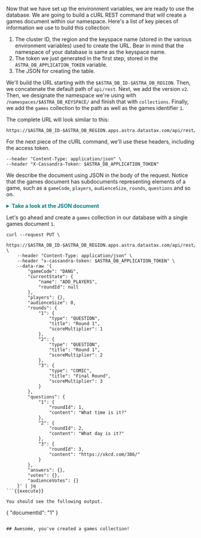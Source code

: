 Now that we have set up the environment variables, we are ready to use the database.
We are going to build a cURL REST command that will create a games document within our namespace.
Here's a list of key pieces of information we use to build this collection:


1. The cluster ID, the region and the keyspace name (stored in the various environment variables) used to create the URL. Bear in mind that the namespace of your database is same as the keyspace name.
2. The token we just generated in the first step, stored in the `ASTRA_DB_APPLICATION_TOKEN` variable.
3. The JSON for creating the table.

We'll build the URL starting with the `$ASTRA_DB_ID-$ASTRA_DB_REGION`.
Then, we concatenate the default path of `api/rest`.
Next, we add the version `v2`.
Then, we designate the namespace we're using with `/namespaces/$ASTRA_DB_KEYSPACE/` and finish that with `collections`.
Finally, we add the `games` collection to the path as well as the games identifier `1`.

The complete URL will look similar to this:

```
https://$ASTRA_DB_ID-$ASTRA_DB_REGION.apps.astra.datastax.com/api/rest/v2/namespaces/$ASTRA_DB_KEYSPACE/collections/games/1`
```

For the next piece of the cURL command, we'll use these headers, including the access token.

```
--header "Content-Type: application/json" \
--header "X-Cassandra-Token: $ASTRA_DB_APPLICATION_TOKEN"
```

We describe the document using JSON in the body of the request.
Notice that the games document has subdocuments representing elements of a game, such as a `gameCode`, `players`, `audienceSize`, `rounds`, `questions` and so on.

 <details>
  <summary style="color:teal"><b>Take a look at the JSON document</b></summary>
<hr>
<div style="background: #f8f8f8; overflow:auto;width:auto;border:solid gray;border-width:.1em .1em .1em .8em;padding:.2em .6em;"><pre style="margin: 0; line-height: 125%"><span style="color: #000000; font-weight: bold">{</span>
    <span style="color: #204a87; font-weight: bold">&quot;gameCode&quot;</span><span style="color: #000000; font-weight: bold">:</span> <span style="color: #4e9a06">&quot;DANG&quot;</span><span style="color: #000000; font-weight: bold">,</span>
    <span style="color: #204a87; font-weight: bold">&quot;currentState&quot;</span><span style="color: #000000; font-weight: bold">:</span> <span style="color: #000000; font-weight: bold">{</span>
        <span style="color: #204a87; font-weight: bold">&quot;name&quot;</span><span style="color: #000000; font-weight: bold">:</span> <span style="color: #4e9a06">&quot;ADD_PLAYERS&quot;</span><span style="color: #000000; font-weight: bold">,</span>
        <span style="color: #204a87; font-weight: bold">&quot;roundId&quot;</span><span style="color: #000000; font-weight: bold">:</span> <span style="color: #204a87; font-weight: bold">null</span>
    <span style="color: #000000; font-weight: bold">},</span>
    <span style="color: #204a87; font-weight: bold">&quot;players&quot;</span><span style="color: #000000; font-weight: bold">:</span> <span style="color: #000000; font-weight: bold">{},</span>
    <span style="color: #204a87; font-weight: bold">&quot;audienceSize&quot;</span><span style="color: #000000; font-weight: bold">:</span> <span style="color: #0000cf; font-weight: bold">0</span><span style="color: #000000; font-weight: bold">,</span>
    <span style="color: #204a87; font-weight: bold">&quot;rounds&quot;</span><span style="color: #000000; font-weight: bold">:</span> <span style="color: #000000; font-weight: bold">{</span>
        <span style="color: #204a87; font-weight: bold">&quot;1&quot;</span><span style="color: #000000; font-weight: bold">:</span> <span style="color: #000000; font-weight: bold">{</span>
            <span style="color: #204a87; font-weight: bold">&quot;type&quot;</span><span style="color: #000000; font-weight: bold">:</span> <span style="color: #4e9a06">&quot;QUESTION&quot;</span><span style="color: #000000; font-weight: bold">,</span>
            <span style="color: #204a87; font-weight: bold">&quot;title&quot;</span><span style="color: #000000; font-weight: bold">:</span> <span style="color: #4e9a06">&quot;Round 1&quot;</span><span style="color: #000000; font-weight: bold">,</span>
            <span style="color: #204a87; font-weight: bold">&quot;scoreMultiplier&quot;</span><span style="color: #000000; font-weight: bold">:</span> <span style="color: #0000cf; font-weight: bold">1</span>
        <span style="color: #000000; font-weight: bold">},</span>
        <span style="color: #204a87; font-weight: bold">&quot;2&quot;</span><span style="color: #000000; font-weight: bold">:</span> <span style="color: #000000; font-weight: bold">{</span>
            <span style="color: #204a87; font-weight: bold">&quot;type&quot;</span><span style="color: #000000; font-weight: bold">:</span> <span style="color: #4e9a06">&quot;QUESTION&quot;</span><span style="color: #000000; font-weight: bold">,</span>
            <span style="color: #204a87; font-weight: bold">&quot;title&quot;</span><span style="color: #000000; font-weight: bold">:</span> <span style="color: #4e9a06">&quot;Round 1&quot;</span><span style="color: #000000; font-weight: bold">,</span>
            <span style="color: #204a87; font-weight: bold">&quot;scoreMultiplier&quot;</span><span style="color: #000000; font-weight: bold">:</span> <span style="color: #0000cf; font-weight: bold">2</span>
        <span style="color: #000000; font-weight: bold">},</span>
        <span style="color: #204a87; font-weight: bold">&quot;3&quot;</span><span style="color: #000000; font-weight: bold">:</span> <span style="color: #000000; font-weight: bold">{</span>
            <span style="color: #204a87; font-weight: bold">&quot;type&quot;</span><span style="color: #000000; font-weight: bold">:</span> <span style="color: #4e9a06">&quot;COMIC&quot;</span><span style="color: #000000; font-weight: bold">,</span>
            <span style="color: #204a87; font-weight: bold">&quot;title&quot;</span><span style="color: #000000; font-weight: bold">:</span> <span style="color: #4e9a06">&quot;Final Round&quot;</span><span style="color: #000000; font-weight: bold">,</span>
            <span style="color: #204a87; font-weight: bold">&quot;scoreMultiplier&quot;</span><span style="color: #000000; font-weight: bold">:</span> <span style="color: #0000cf; font-weight: bold">3</span>
        <span style="color: #000000; font-weight: bold">}</span>
    <span style="color: #000000; font-weight: bold">},</span>
    <span style="color: #204a87; font-weight: bold">&quot;questions&quot;</span><span style="color: #000000; font-weight: bold">:</span> <span style="color: #000000; font-weight: bold">{</span>
        <span style="color: #204a87; font-weight: bold">&quot;1&quot;</span><span style="color: #000000; font-weight: bold">:</span> <span style="color: #000000; font-weight: bold">{</span>
            <span style="color: #204a87; font-weight: bold">&quot;roundId&quot;</span><span style="color: #000000; font-weight: bold">:</span> <span style="color: #0000cf; font-weight: bold">1</span><span style="color: #000000; font-weight: bold">,</span>
            <span style="color: #204a87; font-weight: bold">&quot;content&quot;</span><span style="color: #000000; font-weight: bold">:</span> <span style="color: #4e9a06">&quot;What time is it?&quot;</span>
        <span style="color: #000000; font-weight: bold">},</span>
        <span style="color: #204a87; font-weight: bold">&quot;2&quot;</span><span style="color: #000000; font-weight: bold">:</span> <span style="color: #000000; font-weight: bold">{</span>
            <span style="color: #204a87; font-weight: bold">&quot;roundId&quot;</span><span style="color: #000000; font-weight: bold">:</span> <span style="color: #0000cf; font-weight: bold">2</span><span style="color: #000000; font-weight: bold">,</span>
            <span style="color: #204a87; font-weight: bold">&quot;content&quot;</span><span style="color: #000000; font-weight: bold">:</span> <span style="color: #4e9a06">&quot;What day is it?&quot;</span>
        <span style="color: #000000; font-weight: bold">},</span>
        <span style="color: #204a87; font-weight: bold">&quot;3&quot;</span><span style="color: #000000; font-weight: bold">:</span> <span style="color: #000000; font-weight: bold">{</span>
            <span style="color: #204a87; font-weight: bold">&quot;roundId&quot;</span><span style="color: #000000; font-weight: bold">:</span> <span style="color: #0000cf; font-weight: bold">3</span><span style="color: #000000; font-weight: bold">,</span>
            <span style="color: #204a87; font-weight: bold">&quot;content&quot;</span><span style="color: #000000; font-weight: bold">:</span> <span style="color: #4e9a06">&quot;https://xkcd.com/386/&amp;quot;</span>
<span style="color: #4e9a06">        }</span>
<span style="color: #4e9a06">    },</span>
<span style="color: #4e9a06">    &quot;</span><span style="color: #a40000; border: 1px solid #ef2929">answers</span><span style="color: #4e9a06">&quot;: {},</span>
<span style="color: #4e9a06">    &quot;</span><span style="color: #a40000; border: 1px solid #ef2929">votes</span><span style="color: #4e9a06">&quot;: {},</span>
<span style="color: #4e9a06">    &quot;</span><span style="color: #a40000; border: 1px solid #ef2929">audienceVotes&quot;</span><span style="color: #000000; font-weight: bold">:</span> <span style="color: #000000; font-weight: bold">{}</span>
<span style="color: #000000; font-weight: bold">}</span>
</pre></div>
<hr>
</details>

Let's go ahead and create a `games` collection in our database with a single games document `1`.



```
curl --request PUT \
    https://$ASTRA_DB_ID-$ASTRA_DB_REGION.apps.astra.datastax.com/api/rest/v2/namespaces/$ASTRA_DB_KEYSPACE/collections/games/1 \
    --header "Content-Type: application/json" \
    --header "x-cassandra-token: $ASTRA_DB_APPLICATION_TOKEN" \
    --data-raw '{
        "gameCode": "DANG",
        "currentState": {
            "name": "ADD_PLAYERS",
            "roundId": null
        },
        "players": {},
        "audienceSize": 0,
        "rounds": {
            "1": {
                "type": "QUESTION",
                "title": "Round 1",
                "scoreMultiplier": 1
            },
            "2": {
                "type": "QUESTION",
                "title": "Round 1",
                "scoreMultiplier": 2
            },
            "3": {
                "type": "COMIC",
                "title": "Final Round",
                "scoreMultiplier": 3
            }
        },
        "questions": {
            "1": {
                "roundId": 1,
                "content": "What time is it?"
            },
            "2": {
                "roundId": 2,
                "content": "What day is it?"
            },
            "3": {
                "roundId": 3,
                "content": "https://xkcd.com/386/"
            }
        },
        "answers": {},
        "votes": {},
        "audienceVotes": {}
    }' | jq
```{{execute}}

You should see the following output.

```
{
    "documentId": "1"
}
```

## Awesome, you've created a games collection!
